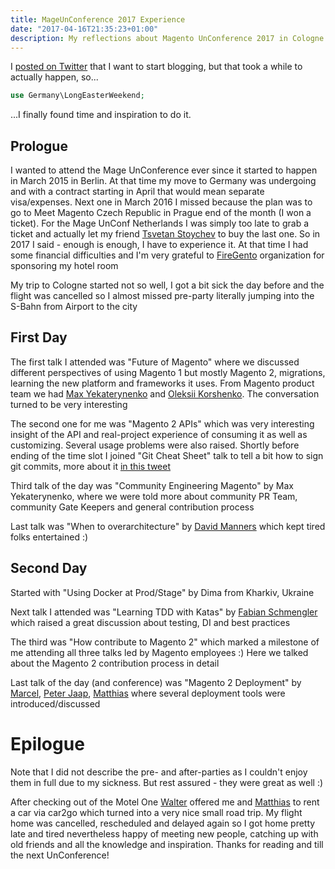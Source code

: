 ```yaml
---
title: MageUnConference 2017 Experience
date: "2017-04-16T21:35:23+01:00"
description: My reflections about Magento UnConference 2017 in Cologne
---
```


I [posted on Twitter](https://twitter.com/Zifius/status/839495282094129154) that I want to start blogging, but that took a while to actually happen, so... 

```php
use Germany\LongEasterWeekend;
```

...I finally found time and inspiration to do it.

## Prologue

I wanted to attend the Mage UnConference ever since it started to happen in March 2015 in Berlin. At that time my move to Germany was undergoing and with a contract starting in April that would mean separate visa/expenses. Next one in March 2016 I missed because the plan was to go to Meet Magento Czech Republic in Prague end of the month (I won a ticket). For the Mage UnConf Netherlands I was simply too late to grab a ticket and actually let my friend [Tsvetan Stoychev](https://twitter.com/ceckoslab) to buy the last one. So in 2017 I said - enough is enough, I have to experience it. At that time I had some financial difficulties and I'm very grateful to [FireGento](https://firegento.com) organization for sponsoring my hotel room
  
My trip to Cologne started not so well, I got a bit sick the day before and the flight was cancelled so I almost missed pre-party literally jumping into the S-Bahn from Airport to the city

## First Day

The first talk I attended was "Future of Magento" where we discussed different perspectives of using Magento 1 but mostly Magento 2, migrations, learning the new platform and frameworks it uses. From Magento product team we had [Max Yekaterynenko](https://twitter.com/maksek_ua) and [Oleksii Korshenko](https://twitter.com/okorshenko). The conversation turned to be very interesting

The second one for me was "Magento 2 APIs" which was very interesting insight of the API and real-project experience of consuming it as well as customizing. Several usage problems were also raised. Shortly before ending of the time slot I joined "Git Cheat Sheet" talk to tell a bit how to sign git commits, more about it [in this tweet](https://twitter.com/Zifius/status/837058025848520704)

Third talk of the day was "Community Engineering Magento" by Max Yekaterynenko, where we were told more about community PR Team, community Gate Keepers and general contribution process

Last talk was "When to overarchitecture" by [David Manners](https://twitter.com/mannersd) which kept tired folks entertained :)

## Second Day

Started with "Using Docker at Prod/Stage" by Dima from Kharkiv, Ukraine

Next talk I attended was "Learning TDD with Katas" by [Fabian Schmengler](https://twitter.com/fschmengler) which raised a great discussion about testing, DI and best practices

The third was "How contribute to Magento 2" which marked a milestone of me attending all three talks led by Magento employees :) Here we talked about the Magento 2 contribution process in detail

Last talk of the day (and conference) was "Magento 2 Deployment" by [Marcel](https://twitter.com/mhauri), [Peter Jaap](https://twitter.com/PeterJaap), [Matthias](https://twitter.com/mat_walter) where several deployment tools were introduced/discussed

# Epilogue

Note that I did not describe the pre- and after-parties as I couldn't enjoy them in full due to my sickness. But rest assured - they were great as well :)
 
After checking out of the Motel One [Walter](https://twitter.com/cecekey) offered me and [Matthias](https://twitter.com/mzeis) to rent a car via car2go which turned into a very nice small road trip. My flight home was cancelled, rescheduled and delayed again so I got home pretty late and tired nevertheless happy of meeting new people, catching up with old friends and all the knowledge and inspiration. Thanks for reading and till the next UnConference!
